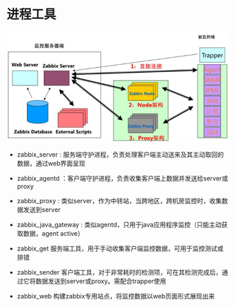 # 进程工具

![zabbix架构](../../img/zabbix_arch.png)

* zabbix_server : 服务端守护进程，负责处理客户端主动送来及其主动取回的数据，通过web界面呈现
* zabbix_agentd ：客户端守护进程，负责收集客户端上数据并发送给server或proxy
* zabbix_proxy  : 类似server，作为中转站，当跨地区，跨机房监控时，收集数据发送到server
* zabbix_java_gateway : 类似agentd，只用于java应用程序监控（只能主动获取数据，agent active）

* zabbix_get 服务端工具，用于手动收集客户端监控数据，可用于监控测试或排错
* zabbix_sender 客户端工具，对于非常耗时的检测项，可在其检测完成后，通过它将数据发送到server或proxy。需配合trapper使用

* zabbix_web 构建zabbix专用站点，将监控数据以web页面形式展现出来
